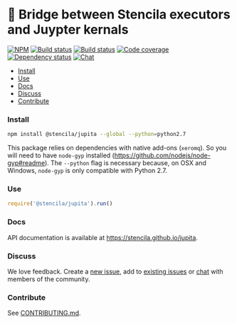# 🌉 Bridge between Stencila executors and Juypter kernals

[![NPM](http://img.shields.io/npm/v/@stencila/jupita.svg?style=flat)](https://www.npmjs.com/package/@stencila/jupita)
[![Build status](https://travis-ci.org/stencila/jupita.svg?branch=master)](https://travis-ci.org/stencila/jupita)
[![Build status](https://ci.appveyor.com/api/projects/status/ipj7s8hm82809lj9/branch/master?svg=true)](https://ci.appveyor.com/project/nokome/jupita/)
[![Code coverage](https://codecov.io/gh/stencila/jupita/branch/master/graph/badge.svg)](https://codecov.io/gh/stencila/jupita)
[![Dependency status](https://david-dm.org/stencila/jupita.svg)](https://david-dm.org/stencila/node)
[![Chat](https://badges.gitter.im/stencila/stencila.svg)](https://gitter.im/stencila/stencila)

<!-- Automatically generated TOC. Don't edit, `make docs` instead>

<!-- toc -->

- [Install](#install)
- [Use](#use)
- [Docs](#docs)
- [Discuss](#discuss)
- [Contribute](#contribute)

<!-- tocstop -->

### Install

```bash
npm install @stencila/jupita --global --python=python2.7
```

This package relies on dependencies with native add-ons (`xeromq`). So you will need to have `node-gyp` installed (https://github.com/nodejs/node-gyp#readme). The `--python` flag is necessary because, on OSX and Windows, `node-gyp` is only compatible with Python 2.7.

### Use

```js
require('@stencila/jupita').run()
```

### Docs

API documentation is available at https://stencila.github.io/jupita.

### Discuss

We love feedback. Create a [new issue](https://github.com/stencila/jupita/issues/new), add to [existing issues](https://github.com/stencila/jupita/issues) or [chat](https://gitter.im/stencila/stencila) with members of the community.

### Contribute

See [CONTRIBUTING.md](CONTRIBUTING.md).
